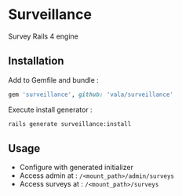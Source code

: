 # Surveillance

Survey Rails 4 engine

## Installation

Add to Gemfile and bundle :

```ruby
gem 'surveillance', github: 'vala/surveillance'
```

Execute install generator :

```bash
rails generate surveillance:install
```

## Usage

- Configure with generated initializer
- Access admin at : `/<mount_path>/admin/surveys`
- Access surveys at : `/<mount_path>/surveys`
